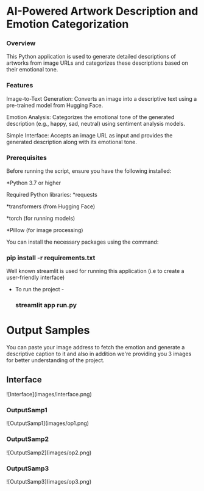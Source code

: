<h1>AI-Powered Artwork Description and Emotion Categorization</h1>
<h3>Overview</h3>
This Python application is used to generate detailed descriptions of artworks from image URLs and categorizes these descriptions based on their emotional tone. 
<h3>Features</h3>
<p>Image-to-Text Generation: Converts an image into a descriptive text using a pre-trained model from Hugging Face.</p>
<p>Emotion Analysis: Categorizes the emotional tone of the generated description (e.g., happy, sad, neutral) using sentiment analysis models.</p>
<p>Simple Interface: Accepts an image URL as input and provides the generated description along with its emotional tone.</p>
<h3>Prerequisites</h3>

Before running the script, ensure you have the following installed:

*Python 3.7 or higher

Required Python libraries:
*requests


*transformers (from Hugging Face)

*torch (for running models)

*Pillow (for image processing)


You can install the necessary packages using the command: <h3>pip install -r requirements.txt</h3>

Well known streamlit is used for running this application (i.e to create a user-friendly interface)

* To run the project - <h3>streamlit app run.py</h3>

<h1> Output Samples </h1>
You can paste your image address to fetch the emotion and generate a descriptive caption to it and also in addition we're providing you 3 images for better
understanding of the project.
<h2>Interface</h2>
![Interface](images/interface.png)



<h3>OutputSamp1</h3>
![OutputSamp1](images/op1.png)



<h3>OutputSamp2</h3>
![OutputSamp2](images/op2.png)

<h3>OutputSamp3</h3>
![OutputSamp3](images/op3.png)
